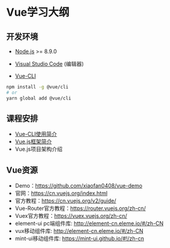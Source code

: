 # Vue学习大纲

## 开发环境

- [Node.js](https://nodejs.org/zh-cn/) >= 8.9.0
- [Visual Studio Code](https://code.visualstudio.com/) (编辑器)




- [Vue-CLI](https://github.com/vuejs/vue-cli)
```bash
npm install -g @vue/cli
# or
yarn global add @vue/cli
```



## 课程安排

- [Vue-CLI使用简介](./Vue-CLI简介.md)
- [Vue.js框架简介](./vue简介.md)
- Vue.js项目架构介绍


## Vue资源
- Demo：<https://github.com/xiaofan0408/vue-demo>
- 官网：<https://cn.vuejs.org/index.html>
- 官方教程：<https://cn.vuejs.org/v2/guide/>
- Vue-Router官方教程：<https://router.vuejs.org/zh-cn/>
- Vuex官方教程：<https://vuex.vuejs.org/zh-cn/>
- element-ui pc端组件库: <http://element-cn.eleme.io/#/zh-CN>
- vux移动组件库: <http://element-cn.eleme.io/#/zh-CN>
- mint-ui移动组件库: <https://mint-ui.github.io/#!/zh-cn>